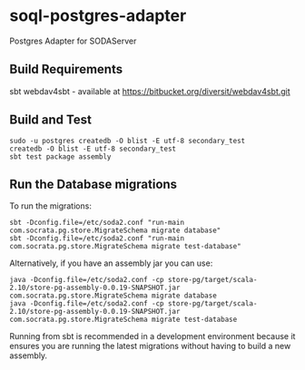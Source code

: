 soql-postgres-adapter
=====================

Postgres Adapter for SODAServer

## Build Requirements
sbt
webdav4sbt - available at https://bitbucket.org/diversit/webdav4sbt.git

## Build and Test

```
sudo -u postgres createdb -O blist -E utf-8 secondary_test
createdb -O blist -E utf-8 secondary_test
sbt test package assembly
```

## Run the Database migrations

To run the migrations:
```
sbt -Dconfig.file=/etc/soda2.conf "run-main com.socrata.pg.store.MigrateSchema migrate database"
sbt -Dconfig.file=/etc/soda2.conf "run-main com.socrata.pg.store.MigrateSchema migrate test-database"
```

Alternatively, if you have an assembly jar you can use:
```
java -Dconfig.file=/etc/soda2.conf -cp store-pg/target/scala-2.10/store-pg-assembly-0.0.19-SNAPSHOT.jar com.socrata.pg.store.MigrateSchema migrate database
java -Dconfig.file=/etc/soda2.conf -cp store-pg/target/scala-2.10/store-pg-assembly-0.0.19-SNAPSHOT.jar com.socrata.pg.store.MigrateSchema migrate test-database
```

Running from sbt is recommended in a development environment because
it ensures you are running the latest migrations without having to build a
new assembly.

